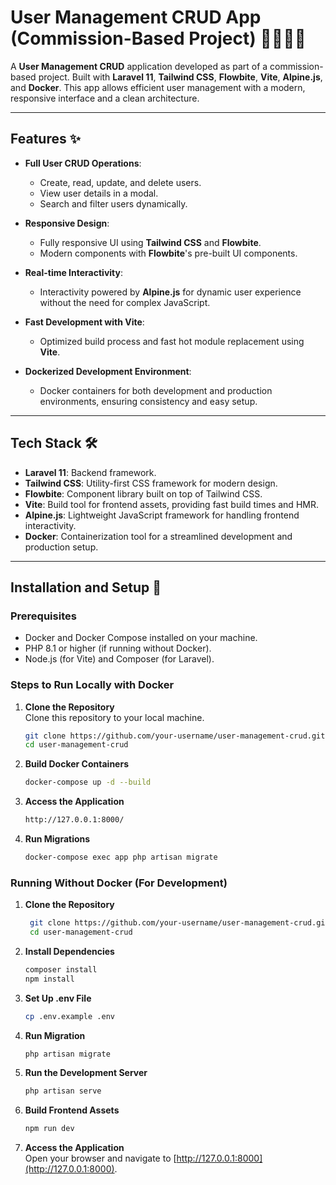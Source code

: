 # User Management CRUD App (Commission-Based Project) 👨‍💻👩‍💻

A **User Management CRUD** application developed as part of a commission-based project. Built with **Laravel 11**, **Tailwind CSS**, **Flowbite**, **Vite**, **Alpine.js**, and **Docker**. This app allows efficient user management with a modern, responsive interface and a clean architecture.

---

## Features ✨

- **Full User CRUD Operations**:  
  - Create, read, update, and delete users.
  - View user details in a modal.
  - Search and filter users dynamically.
  
- **Responsive Design**:  
  - Fully responsive UI using **Tailwind CSS** and **Flowbite**.
  - Modern components with **Flowbite**'s pre-built UI components.
  
- **Real-time Interactivity**:  
  - Interactivity powered by **Alpine.js** for dynamic user experience without the need for complex JavaScript.

- **Fast Development with Vite**:  
  - Optimized build process and fast hot module replacement using **Vite**.

- **Dockerized Development Environment**:  
  - Docker containers for both development and production environments, ensuring consistency and easy setup.

---

## Tech Stack 🛠️

- **Laravel 11**: Backend framework.
- **Tailwind CSS**: Utility-first CSS framework for modern design.
- **Flowbite**: Component library built on top of Tailwind CSS.
- **Vite**: Build tool for frontend assets, providing fast build times and HMR.
- **Alpine.js**: Lightweight JavaScript framework for handling frontend interactivity.
- **Docker**: Containerization tool for a streamlined development and production setup.

---

## Installation and Setup 🚀

### Prerequisites
- Docker and Docker Compose installed on your machine.
- PHP 8.1 or higher (if running without Docker).
- Node.js (for Vite) and Composer (for Laravel).

### Steps to Run Locally with Docker

1. **Clone the Repository**  
   Clone this repository to your local machine.
   ```bash
   git clone https://github.com/your-username/user-management-crud.git
   cd user-management-crud

2. **Build Docker Containers**  
   ```bash
   docker-compose up -d --build

3. **Access the Application**  
   ```bash
   http://127.0.0.1:8000/

4. **Run Migrations**  
   ```bash
   docker-compose exec app php artisan migrate

### Running Without Docker (For Development)
1. **Clone the Repository**  
   ```bash
    git clone https://github.com/your-username/user-management-crud.git
    cd user-management-crud

2. **Install Dependencies**  
   ```bash
   composer install
   npm install

3. **Set Up .env File**  
   ```bash
   cp .env.example .env

4. **Run Migration**  
   ```bash
   php artisan migrate

5. **Run the Development Server**  
   ```bash
   php artisan serve

6. **Build Frontend Assets**  
   ```bash
   npm run dev

7. **Access the Application**  
   Open your browser and navigate to [http://127.0.0.1:8000](http://127.0.0.1:8000).